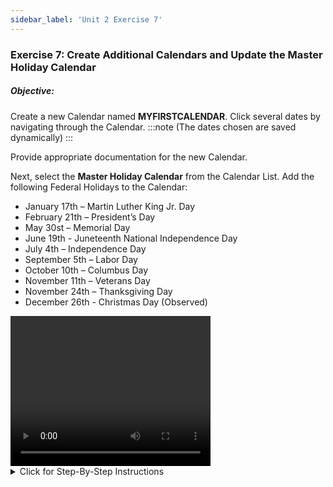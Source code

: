 ```yaml
---
sidebar_label: 'Unit 2 Exercise 7'
---
```


### Exercise 7: Create Additional Calendars and Update the Master Holiday Calendar

##### Objective:

Create a new Calendar named **MYFIRSTCALENDAR**. Click several dates by navigating through the Calendar. 
:::note
(The dates chosen are saved dynamically)
:::

Provide appropriate documentation for the new Calendar.

Next, select the **Master Holiday Calendar** from the Calendar List. Add the following Federal Holidays to the Calendar:

  *	January 17th – Martin Luther King Jr. Day
  *	February 21th – President’s Day
  *	May 30st – Memorial Day
  * June 19th - Juneteenth National Independence Day
  *	July 4th – Independence Day
  *	September 5th – Labor Day
  *	October 10th – Columbus Day
  *	November 11th – Veterans Day
  *	November 24th – Thanksgiving Day
  * December 26th - Christmas Day (Observed)


<div>
<video width="320" height="240" controls>
  <source src="videobasic/U2E7.mp4" type="video/mp4"></source>
Your browser does not support the video tag.
</video>
</div>

<details>

<summary>Click for Step-By-Step Instructions</summary>

1.	Click on **Calendars** from the **Navigation Panel**.
2.	Click the **Add** Button.
3.	Type **MyFirstCalendar** in the **Name** field.
4.	Enter **Documentation** like: **This is a test Calendar**.
5.	Click the **Save** Button.
6.	Click several dates in the **Calendar**.
:::note
The dates are saved dynamically
:::
7.	Click the **right arrow** by the **Month** right above the Calendar to go to the next months.
8.	Click the **up** arrow by the **Year** right above the Calendar to move to the next year.
9.	Select **Master Holiday** from the **Calendar List**.
10.	Click the following dates in the Calendar to set up the current year Federal Holidays, then close the **Calendars** tab:

  *	January 17th – Martin Luther King Jr. Day
  *	February 21th – President’s Day
  *	May 30st – Memorial Day
  * June 19th - Juneteenth National Independence Day
  *	July 4th – Independence Day
  *	September 5th – Labor Day
  *	October 10th – Columbus Day
  *	November 11th – Veterans Day
  *	November 24th – Thanksgiving Day
  * December 26th - Christmas Day (Observed)

</details>